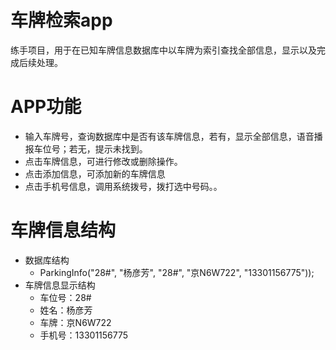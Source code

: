 # 车牌检索app
练手项目，用于在已知车牌信息数据库中以车牌为索引查找全部信息，显示以及完成后续处理。
# APP功能
- 输入车牌号，查询数据库中是否有该车牌信息，若有，显示全部信息，语音播报车位号；若无，提示未找到。
- 点击车牌信息，可进行修改或删除操作。
- 点击添加信息，可添加新的车牌信息
- 点击手机号信息，调用系统拨号，拨打选中号码。。
# 车牌信息结构
- 数据库结构  
  - ParkingInfo("28#", "杨彦芳", "28#", "京N6W722", "13301156775"));
- 车牌信息显示结构  
    - 车位号：28#
    - 姓名：杨彦芳
    - 车牌：京N6W722
    - 手机号：13301156775